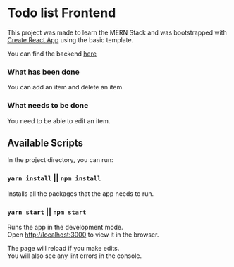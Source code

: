 # Todo list Frontend

This project was made to learn the MERN Stack and was bootstrapped with [Create React App](https://github.com/facebook/create-react-app) using the basic template.

You can find the backend [here](https://github.com/gamesfreak26/-todo-list-mern-server)

### What has been done

You can add an item and delete an item.  

### What needs to be done

You need to be able to edit an item.  

## Available Scripts

In the project directory, you can run:

### `yarn install` || `npm install`

Installs all the packages that the app needs to run.

### `yarn start` || `npm start`

Runs the app in the development mode.<br />
Open [http://localhost:3000](http://localhost:3000) to view it in the browser.

The page will reload if you make edits.<br />
You will also see any lint errors in the console.
